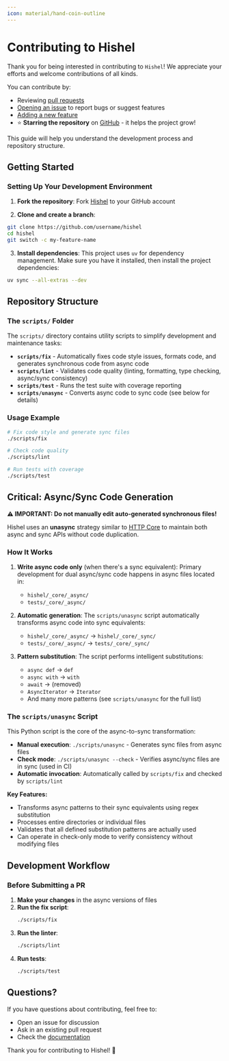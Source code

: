 ```yaml
---
icon: material/hand-coin-outline
---
```


# Contributing to Hishel

Thank you for being interested in contributing to `Hishel`! We appreciate your efforts and welcome contributions of all kinds.

You can contribute by:

- Reviewing [pull requests](https://github.com/karpetrosyan/hishel/pulls)
- [Opening an issue](https://github.com/karpetrosyan/hishel/issues/new) to report bugs or suggest features
- [Adding a new feature](https://github.com/karpetrosyan/hishel/compare)
- ⭐ **Starring the repository** on [GitHub](https://github.com/karpetrosyan/hishel) - it helps the project grow!

This guide will help you understand the development process and repository structure.

## Getting Started

### Setting Up Your Development Environment

1. **Fork the repository**: Fork [Hishel](https://github.com/karpetrosyan/hishel/) to your GitHub account

2. **Clone and create a branch**:
```bash
git clone https://github.com/username/hishel
cd hishel
git switch -c my-feature-name
```

3. **Install dependencies**: This project uses `uv` for dependency management. Make sure you have it installed, then install the project dependencies:
```bash
uv sync --all-extras --dev
```

## Repository Structure

### The `scripts/` Folder

The `scripts/` directory contains utility scripts to simplify development and maintenance tasks:

- **`scripts/fix`** - Automatically fixes code style issues, formats code, and generates synchronous code from async code
- **`scripts/lint`** - Validates code quality (linting, formatting, type checking, async/sync consistency)
- **`scripts/test`** - Runs the test suite with coverage reporting
- **`scripts/unasync`** - Converts async code to sync code (see below for details)

### Usage Example

```bash
# Fix code style and generate sync files
./scripts/fix

# Check code quality
./scripts/lint

# Run tests with coverage
./scripts/test
```

## Critical: Async/Sync Code Generation

**⚠️ IMPORTANT: Do not manually edit auto-generated synchronous files!**

Hishel uses an **unasync** strategy similar to [HTTP Core](https://github.com/encode/httpcore) to maintain both async and sync APIs without code duplication.

### How It Works

1. **Write async code only** (when there's a sync equivalent): Primary development for dual async/sync code happens in async files located in:
   - `hishel/_core/_async/`
   - `tests/_core/_async/`

2. **Automatic generation**: The `scripts/unasync` script automatically transforms async code into sync equivalents:
   - `hishel/_core/_async/` → `hishel/_core/_sync/`
   - `tests/_core/_async/` → `tests/_core/_sync/`

3. **Pattern substitution**: The script performs intelligent substitutions:
   - `async def` → `def`
   - `async with` → `with`
   - `await` → (removed)
   - `AsyncIterator` → `Iterator`
   - And many more patterns (see `scripts/unasync` for the full list)

### The `scripts/unasync` Script

This Python script is the core of the async-to-sync transformation:

- **Manual execution**: `./scripts/unasync` - Generates sync files from async files
- **Check mode**: `./scripts/unasync --check` - Verifies async/sync files are in sync (used in CI)
- **Automatic invocation**: Automatically called by `scripts/fix` and checked by `scripts/lint`

**Key Features:**

- Transforms async patterns to their sync equivalents using regex substitution
- Processes entire directories or individual files
- Validates that all defined substitution patterns are actually used
- Can operate in check-only mode to verify consistency without modifying files

## Development Workflow

### Before Submitting a PR

1. **Make your changes** in the async versions of files
2. **Run the fix script**:
   ```bash
   ./scripts/fix
   ```
3. **Run the linter**:
   ```bash
   ./scripts/lint
   ```
4. **Run tests**:
   ```bash
   ./scripts/test
   ```

## Questions?

If you have questions about contributing, feel free to:
- Open an issue for discussion
- Ask in an existing pull request
- Check the [documentation](https://hishel.com)

Thank you for contributing to Hishel! 🎉

